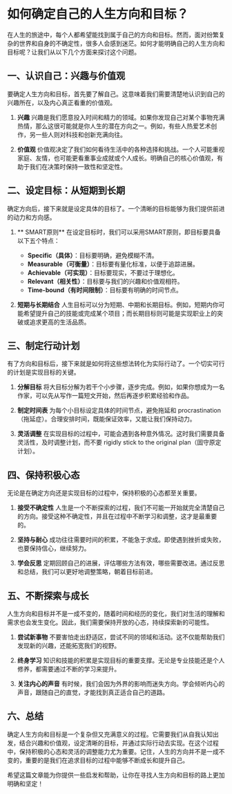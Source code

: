 # 如何确定自己的人生方向和目标？

在人生的旅途中，每个人都希望能找到属于自己的方向和目标。然而，面对纷繁复杂的世界和自身的不确定性，很多人会感到迷茫。如何才能明确自己的人生方向和目标呢？让我们从以下几个方面来探讨这个问题。

## 一、认识自己：兴趣与价值观

要确定人生方向和目标，首先要了解自己。这意味着我们需要清楚地认识到自己的兴趣所在，以及内心真正看重的价值观。

1. **兴趣**
   兴趣是我们愿意投入时间和精力的领域。如果你发现自己对某个事物充满热情，那么这很可能就是你人生的潜在方向之一。例如，有些人热爱艺术创作，另一些人则对科技和创新充满向往。

2. **价值观**
   价值观决定了我们如何看待生活中的各种选择和挑战。一个人可能重视家庭、友情，也可能更看重事业成就或个人成长。明确自己的核心价值观，有助于我们在决策时保持一致性和坚定性。

## 二、设定目标：从短期到长期

确定方向后，接下来就是设定具体的目标了。一个清晰的目标能够为我们提供前进的动力和方向感。

1. ** SMART原则**
   在设定目标时，我们可以采用SMART原则，即目标要具备以下五个特点：
   - **Specific（具体）**：目标要明确，避免模糊不清。
   - **Measurable（可衡量）**：目标要有量化标准，以便于追踪进展。
   - **Achievable（可实现）**：目标要现实，不要过于理想化。
   - **Relevant（相关性）**：目标要与我们的兴趣和价值观相符。
   - **Time-bound（有时间限制）**：目标要有明确的时间节点。

2. **短期与长期结合**
   人生目标可以分为短期、中期和长期目标。例如，短期内你可能希望提升自己的技能或完成某个项目；而长期目标则可能是实现职业上的突破或追求更高的生活品质。

## 三、制定行动计划

有了方向和目标后，接下来就是如何将这些想法转化为实际行动了。一个切实可行的计划是实现目标的关键。

1. **分解目标**
   将大目标分解为若干个小步骤，逐步完成。例如，如果你想成为一名作家，可以先从写作一篇短文开始，然后再逐步积累经验和作品。

2. **制定时间表**
   为每个小目标设定具体的时间节点，避免拖延和 procrastination（拖延症）。合理安排时间，既能保证效率，又能让我们保持动力。

3. **灵活调整**
   在实现目标的过程中，可能会遇到各种意外情况。这时我们需要具备灵活性，及时调整计划，而不要 rigidly stick to the original plan（固守原定计划）。

## 四、保持积极心态

无论是在确定方向还是实现目标的过程中，保持积极的心态都至关重要。

1. **接受不确定性**
   人生是一个不断探索的过程，我们不可能一开始就完全清楚自己的方向。接受这种不确定性，并且在过程中不断学习和调整，这才是最重要的。

2. **坚持与耐心**
   成功往往需要时间的积累，不能急于求成。即使遇到挫折或失败，也要保持信心，继续努力。

3. **学会反思**
   定期回顾自己的进展，评估哪些方法有效，哪些需要改进。通过反思和总结，我们可以更好地调整策略，朝着目标前进。

## 五、不断探索与成长

人生方向和目标并不是一成不变的，随着时间和经历的变化，我们对生活的理解和需求也会发生变化。因此，我们需要保持开放的心态，持续探索新的可能性。

1. **尝试新事物**
   不要害怕走出舒适区，尝试不同的领域和活动。这不仅能帮助我们发现新的兴趣，还能拓宽我们的视野。

2. **终身学习**
   知识和技能的积累是实现目标的重要支撑。无论是专业技能还是个人修养，都需要通过不断的学习来提升。

3. **关注内心的声音**
   有时候，我们会因为外界的影响而迷失方向。学会倾听内心的声音，跟随自己的直觉，才能找到真正适合自己的道路。

## 六、总结

确定人生方向和目标是一个复杂但又充满意义的过程。它需要我们从自我认知出发，结合兴趣和价值观，设定清晰的目标，并通过实际行动去实现。在这个过程中，保持积极的心态和灵活的调整能力尤为重要。记住，人生的方向并不是一成不变的，重要的是我们在追求目标的过程中能够不断成长和提升自己。

希望这篇文章能为你提供一些启发和帮助，让你在寻找人生方向和目标的路上更加明确和坚定！